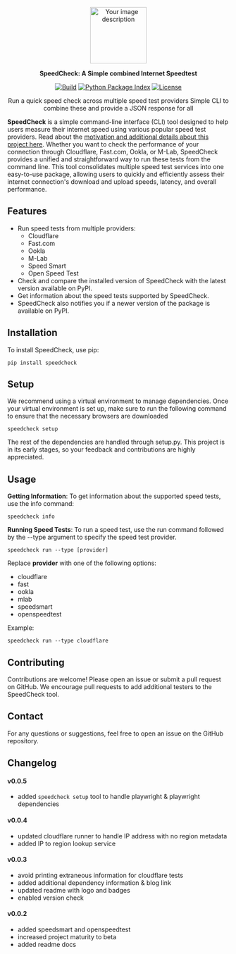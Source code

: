 <p align="center">
  <img src="https://github.com/samapriya/speedcheck/assets/6677629/f5eab7b1-ee73-4074-b1fa-662b8bc42752" width="128" height="128" alt="Your image description">
</p>

<p align="center">
  <strong>
    SpeedCheck: A Simple combined Internet Speedtest
    <a href="https://pypi.org/project/speedcheck"></a>
  </strong>
</p>

<p align="center">
  <a href="https://github.com/samapriya/speedcheck/actions/workflows/CI.yml"><img
    src="https://github.com/samapriya/speedcheck/actions/workflows/CI.yml/badge.svg"
    alt="Build"
  /></a>
  <a href="https://pypi.org/project/speedcheck"><img
    src="https://img.shields.io/pypi/v/speedcheck"
    alt="Python Package Index"
  /></a>
  <a href="https://opensource.org/licenses/Apache-2.0"><img
    src="https://img.shields.io/badge/License-Apache%202.0-blue.svg"
    alt="License"
  /></a>
</p>

<p align="center">
  Run a quick speed check across multiple speed test providers
  Simple CLI to combine these and provide a JSON response for all
</p>

**SpeedCheck** is a simple command-line interface (CLI) tool designed to help users measure their internet speed using various popular speed test providers. Read about the [motivation and additional details about this project here](https://datacommons.substack.com/p/data-commons-and-connectivity-exploring). Whether you want to check the performance of your connection through Cloudflare, Fast.com, Ookla, or M-Lab, SpeedCheck provides a unified and straightforward way to run these tests from the command line. This tool consolidates multiple speed test services into one easy-to-use package, allowing users to quickly and efficiently assess their internet connection's download and upload speeds, latency, and overall performance.


## Features

- Run speed tests from multiple providers:
  - Cloudflare
  - Fast.com
  - Ookla
  - M-Lab
  - Speed Smart
  - Open Speed Test
- Check and compare the installed version of SpeedCheck with the latest version available on PyPI.
- Get information about the speed tests supported by SpeedCheck.
- SpeedCheck also notifies you if a newer version of the package is available on PyPI.

## Installation

To install SpeedCheck, use pip:

```
pip install speedcheck
```

## Setup
We recommend using a virtual environment to manage dependencies. Once your virtual environment is set up, make sure to run the following command to ensure that the necessary browsers are downloaded

```
speedcheck setup
```

The rest of the dependencies are handled through setup.py. This project is in its early stages, so your feedback and contributions are highly appreciated.

## Usage

**Getting Information**: To get information about the supported speed tests, use the info command:

```
speedcheck info
```

**Running Speed Tests**: To run a speed test, use the run command followed by the --type argument to specify the speed test provider.

```
speedcheck run --type [provider]
```

Replace **provider** with one of the following options:

* cloudflare
* fast
* ookla
* mlab
* speedsmart
* openspeedtest

Example:

```
speedcheck run --type cloudflare
```

## Contributing
Contributions are welcome! Please open an issue or submit a pull request on GitHub. We encourage pull requests to add additional testers to the SpeedCheck tool.

## Contact
For any questions or suggestions, feel free to open an issue on the GitHub repository.

## Changelog

#### v0.0.5
- added ```speedcheck setup``` tool to handle playwright & playwright dependencies

#### v0.0.4
- updated cloudflare runner to handle IP address with no region metadata
- added IP to region lookup service

#### v0.0.3
- avoid printing extraneous information for cloudflare tests
- added additional dependency information & blog link
- updated readme with logo and badges
- enabled version check

#### v0.0.2
- added speedsmart and openspeedtest
- increased project maturity to beta
- added readme docs
